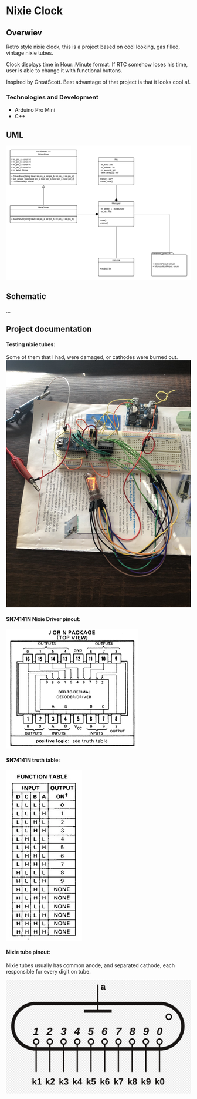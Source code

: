 # Nixie Clock

## Overwiev

Retro style nixie clock, this is a project based on cool looking, gas filled, vintage nixie tubes. <br/>

Clock displays time in Hour::Minute format. If RTC somehow loses his time, user is able to change it with functional buttons. 

Inspired by GreatScott. Best advantage of that project is that it looks cool af. <br/>

### Technologies and Development
- Arduino Pro Mini
- C++

## UML
![UML](/images/uml.png)

## Schematic
...


## Project documentation

#### Testing nixie tubes:
Some of them that I had, were damaged, or cathodes were burned out.
![Tube Test](/images/tube_test.jpeg)


#### SN74141N Nixie Driver pinout:
![SN74141N](/images/SN74141N.png)

#### SN74141N truth table:
![SN74141N](/images/SN74141N_truth_table.png)

#### Nixie tube pinout:

Nixie tubes usually has common anode, and separated cathode, each responsible for every digit on tube.

![Tube](/images/nixie_tube_pinout.png)
